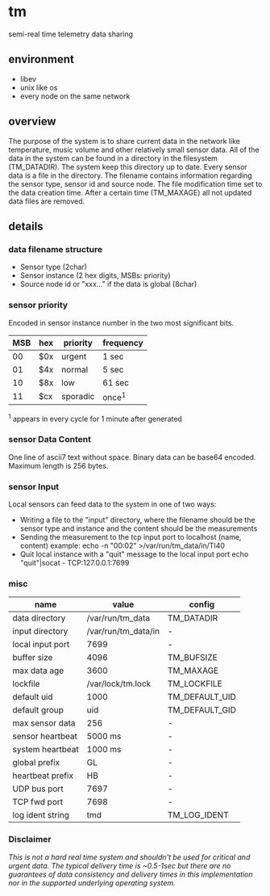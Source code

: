 # tm
semi-real time telemetry data sharing

## environment
- libev
- unix like os
- every node on the same network

## overview
The purpose of the system is to share current data in the network like temperature, music volume and other relatively small sensor data. All of the data in the system can be found in a directory in the filesystem (TM_DATADIR). The system keep this directory up to date. Every sensor data is a file in the directory. The filename contains information regarding the sensor type, sensor id and source node. The file modification time set to the data creation time. After a certain time (TM_MAXAGE) all not updated data files are removed.

## details


### data filename structure
- Sensor type (2char)
- Sensor instance (2 hex digits, MSBs: priority)
- Source node id or "xxx..." if the data is global (8char)

### sensor priority
Encoded in sensor instance number in the two most significant bits.

| MSB | hex | priority | frequency
| --- | --- | -------- | ---------
| 00  | $0x | urgent   | 1 sec
| 01  | $4x | normal   | 5 sec
| 10  | $8x | low      | 61 sec
| 11  | $cx | sporadic | once<sup>1</sup>

<sup>1</sup> appears in every cycle for 1 minute after generated

### sensor Data Content
One line of ascii7 text without space. Binary data can be base64 encoded. Maximum length is 256 bytes.

### sensor Input
Local sensors can feed data to the system in one of two ways:
- Writing a file to the "input" directory, where the filename should be the sensor type and instance and the content should be the measurements
- Sending the measurement to the tcp input port to localhost (name, content)
  example: echo -n "00:02" >/var/run/tm_data/in/TI40
- Quit local instance with a "quit" message to the local input port
  echo "quit"|socat - TCP:127.0.0.1:7699

### misc

| name             | value               | config
| ---------------- | ------------------- | ---------
| data directory   | /var/run/tm_data    | TM_DATADIR
| input directory  | /var/run/tm_data/in | -
| local input port | 7699                | -
| buffer size      | 4096                | TM_BUFSIZE
| max data age     | 3600                | TM_MAXAGE
| lockfile         | /var/lock/tm.lock   | TM_LOCKFILE
| default uid      | 1000                | TM_DEFAULT_UID
| default group    | uid                 | TM_DEFAULT_GID
| max sensor data  | 256                 | -
| sensor heartbeat | 5000 ms             | -
| system heartbeat | 1000 ms             | -
| global prefix    | GL                  | -
| heartbeat prefix | HB                  | -
| UDP bus port     | 7697                | -
| TCP fwd port     | 7698                | -
| log ident string | tmd                 | TM_LOG_IDENT


### Disclaimer
_This is not a hard real time system and shouldn't be used for critical and urgent data. The typical delivery time is ~0.5-1sec but there are no guarantees of data consistency and delivery times in this implementation nor in the supported underlying operating system._
